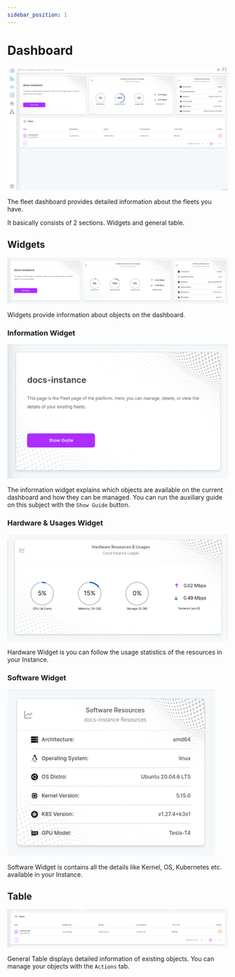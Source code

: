 ```yaml
---
sidebar_position: 1
---
```


# Dashboard

![The fleet dashboard provides detailed information about the fleets you have.](./img/fleet-dasboard.png)

The fleet dashboard provides detailed information about the fleets you have.

It basically consists of 2 sections. Widgets and general table.

## Widgets

![Fleet Dashboard Widgets](./img/fleet-widgets.png)

Widgets provide information about objects on the dashboard.

### Information Widget

![Fleet Dashboard Widgets](./img/fleet-info-widget.png)

The information widget explains which objects are available on the current dashboard and how they can be managed. You can run the auxiliary guide on this subject with the `Show Guide` button.

### Hardware & Usages Widget

![Fleet Dashboard Widgets](./img/fleet-hardware-widget.png)

Hardware Widget is you can follow the usage statistics of the resources in your Instance.

### Software Widget

![Fleet Dashboard Widgets](./img/fleet-software-widget.png)

Software Widget is contains all the details like Kernel, OS, Kubernetes etc. available in your Instance.

## Table

![Instance Table](./img/fleet-table.png)

General Table displays detailed information of existing objects. You can manage your objects with the `Actions` tab.

